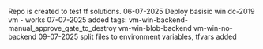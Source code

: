 Repo is created to test tf solutions.
06-07-2025 Deploy basisic win dc-2019 vm - works
07-07-2025 added tags: 
    vm-win-backend-manual_approve_gate_to_destroy
    vm-win-blob-backend
    vm-win-no-backend
09-07-2025 split files to environment variables, tfvars added